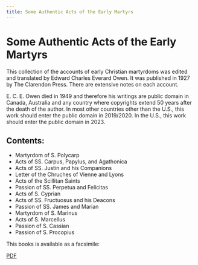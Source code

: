 ```yaml
---
title: Some Authentic Acts of the Early Martyrs
---
```


# Some Authentic Acts of the Early Martyrs

This collection of the accounts of early Christian martyrdoms was edited and translated by Edward Charles Everard Owen. It was published in 1927 by The Clarendon Press. There are extensive notes on each account.

E. C. E. Owen died in 1949 and therefore his writings are public domain in Canada, Australia and any country where copyrights extend 50 years after the death of the author. In most other countries other than the U.S., this work should enter the public domain in 2019/2020. In the U.S., this work should enter the public domain in 2023.

## Contents:

* Martyrdom of S. Polycarp
* Acts of SS. Carpus, Papylus, and Agathonica
* Acts of SS. Justin and his Companions
* Letter of the Chruches of Vienne and Lyons
* Acts of the Scillitan Saints
* Passion of SS. Perpetua and Felicitas
* Acts of S. Cyprian
* Acts of SS. Fructuosus and his Deacons
* Passion of SS. James and Marian
* Martyrdom of S. Marinus
* Acts of S. Marcellus
* Passion of S. Cassian
* Passion of S. Procopius

This books is available as a facsimile:

[PDF](http://canadafiles.xpian.info/someauthenticactsoftheearlymartyrs.pdf)
